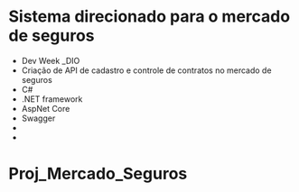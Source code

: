 # Sistema direcionado para o mercado de seguros

- Dev Week _DIO
- Criação de API de cadastro e controle de contratos no mercado de seguros
- C#
- .NET framework
- AspNet Core
- Swagger
-
-

# Proj_Mercado_Seguros
